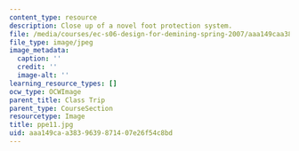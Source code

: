 ```yaml
---
content_type: resource
description: Close up of a novel foot protection system.
file: /media/courses/ec-s06-design-for-demining-spring-2007/aaa149caa3839639871407e26f54c8bd_ppe11.jpg
file_type: image/jpeg
image_metadata:
  caption: ''
  credit: ''
  image-alt: ''
learning_resource_types: []
ocw_type: OCWImage
parent_title: Class Trip
parent_type: CourseSection
resourcetype: Image
title: ppe11.jpg
uid: aaa149ca-a383-9639-8714-07e26f54c8bd
---
```

